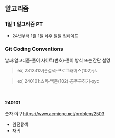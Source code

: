 ## 알고리즘

### 1일 1 알고리즘 PT

- 24년부터 1월 1일 이후 일일 업데이트

### Git Coding Conventions

 날짜:알고리즘-풀이 사이트(번호)-풀이 방식 또는 간단 설명

> ex) 231231:이분검색-프로그래머스(102)-js

> ex) 240101:스택-백준(102)-공주구하기-pyc


<br/>

#### 240101
숫자 야구
https://www.acmicpc.net/problem/2503

- 완전탐색
- 재귀